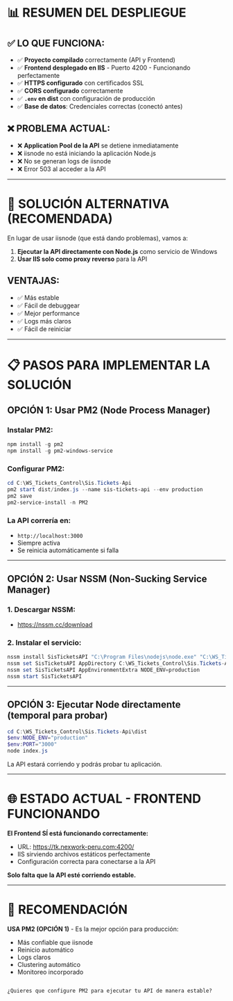# 📊 RESUMEN DEL DESPLIEGUE

## ✅ LO QUE FUNCIONA:

- ✅ **Proyecto compilado** correctamente (API y Frontend)
- ✅ **Frontend desplegado en IIS** - Puerto 4200 - Funcionando perfectamente
- ✅ **HTTPS configurado** con certificados SSL
- ✅ **CORS configurado** correctamente
- ✅ **`.env` en dist** con configuración de producción
- ✅ **Base de datos**: Credenciales correctas (conectó antes)

## ❌ PROBLEMA ACTUAL:

- ❌ **Application Pool de la API** se detiene inmediatamente
- ❌ iisnode no está iniciando la aplicación Node.js
- ❌ No se generan logs de iisnode
- ❌ Error 503 al acceder a la API

---

# 🚀 SOLUCIÓN ALTERNATIVA (RECOMENDADA)

En lugar de usar iisnode (que está dando problemas), vamos a:
1. **Ejecutar la API directamente con Node.js** como servicio de Windows
2. **Usar IIS solo como proxy reverso** para la API

## VENTAJAS:
- ✅ Más estable
- ✅ Fácil de debuggear
- ✅ Mejor performance
- ✅ Logs más claros
- ✅ Fácil de reiniciar

---

# 📋 PASOS PARA IMPLEMENTAR LA SOLUCIÓN

## OPCIÓN 1: Usar PM2 (Node Process Manager)

### Instalar PM2:
```powershell
npm install -g pm2
npm install -g pm2-windows-service
```

### Configurar PM2:
```powershell
cd C:\WS_Tickets_Control\Sis.Tickets-Api
pm2 start dist/index.js --name sis-tickets-api --env production
pm2 save
pm2-service-install -n PM2
```

### La API correría en:
- `http://localhost:3000`
- Siempre activa
- Se reinicia automáticamente si falla

---

## OPCIÓN 2: Usar NSSM (Non-Sucking Service Manager)

### 1. Descargar NSSM:
- https://nssm.cc/download

### 2. Instalar el servicio:
```powershell
nssm install SisTicketsAPI "C:\Program Files\nodejs\node.exe" "C:\WS_Tickets_Control\Sis.Tickets-Api\dist\index.js"
nssm set SisTicketsAPI AppDirectory C:\WS_Tickets_Control\Sis.Tickets-Api\dist
nssm set SisTicketsAPI AppEnvironmentExtra NODE_ENV=production
nssm start SisTicketsAPI
```

---

## OPCIÓN 3: Ejecutar Node directamente (temporal para probar)

```powershell
cd C:\WS_Tickets_Control\Sis.Tickets-Api\dist
$env:NODE_ENV="production"
$env:PORT="3000"
node index.js
```

La API estará corriendo y podrás probar tu aplicación.

---

# 🌐 ESTADO ACTUAL - FRONTEND FUNCIONANDO

**El Frontend SÍ está funcionando correctamente:**
- URL: https://tk.nexwork-peru.com:4200/
- IIS sirviendo archivos estáticos perfectamente
- Configuración correcta para conectarse a la API

**Solo falta que la API esté corriendo estable.**

---

# 🎯 RECOMENDACIÓN

**USA PM2 (OPCIÓN 1)** - Es la mejor opción para producción:
- Más confiable que iisnode
- Reinicio automático
- Logs claros
- Clustering automático
- Monitoreo incorporado

```

¿Quieres que configure PM2 para ejecutar tu API de manera estable?



